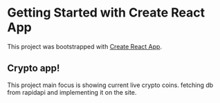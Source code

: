 # Getting Started with Create React App

This project was bootstrapped with [Create React App](https://github.com/facebook/create-react-app).

## Crypto app!

This project main focus is showing current live crypto coins.
fetching db from rapidapi and implementing it on the site.
